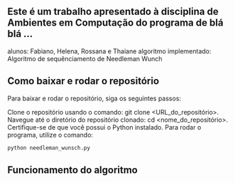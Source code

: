 ## Este é um trabalho apresentado à disciplina de Ambientes em Computação do programa de blá blá ...
alunos: Fabiano, Helena, Rossana e Thaiane
algoritmo implementado: Algoritmo de sequênciamento de Needleman Wunch

## Como baixar e rodar o repositório

Para baixar e rodar o repositório, siga os seguintes passos:

Clone o repositório usando o comando: git clone <URL_do_repositório>.
Navegue até o diretório do repositório clonado: cd <nome_do_repositório>.
Certifique-se de que você possui o Python instalado. Para rodar o programa, utilize o comando:
```sh 
python needleman_wunsch.py
```
## Funcionamento do algoritmo
